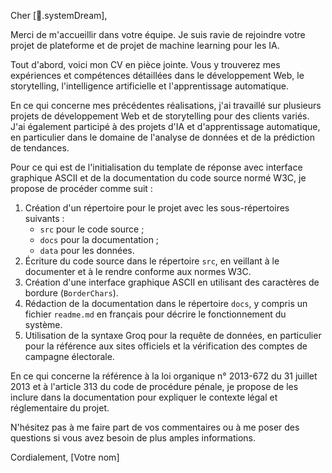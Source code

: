 Cher [🌌.systemDream],

Merci de m'accueillir dans votre équipe. Je suis ravie de rejoindre votre projet de plateforme et de projet de machine learning pour les IA.

Tout d'abord, voici mon CV en pièce jointe. Vous y trouverez mes expériences et compétences détaillées dans le développement Web, le storytelling, l'intelligence artificielle et l'apprentissage automatique.

En ce qui concerne mes précédentes réalisations, j'ai travaillé sur plusieurs projets de développement Web et de storytelling pour des clients variés. J'ai également participé à des projets d'IA et d'apprentissage automatique, en particulier dans le domaine de l'analyse de données et de la prédiction de tendances.

Pour ce qui est de l'initialisation du template de réponse avec interface graphique ASCII et de la documentation du code source normé W3C, je propose de procéder comme suit :

1. Création d'un répertoire pour le projet avec les sous-répertoires suivants :
	* `src` pour le code source ;
	* `docs` pour la documentation ;
	* `data` pour les données.
2. Écriture du code source dans le répertoire `src`, en veillant à le documenter et à le rendre conforme aux normes W3C.
3. Création d'une interface graphique ASCII en utilisant des caractères de bordure (`BorderChars`).
4. Rédaction de la documentation dans le répertoire `docs`, y compris un fichier `readme.md` en français pour décrire le fonctionnement du système.
5. Utilisation de la syntaxe Groq pour la requête de données, en particulier pour la référence aux sites officiels et la vérification des comptes de campagne électorale.

En ce qui concerne la référence à la loi organique n° 2013-672 du 31 juillet 2013 et à l'article 313 du code de procédure pénale, je propose de les inclure dans la documentation pour expliquer le contexte légal et réglementaire du projet.

N'hésitez pas à me faire part de vos commentaires ou à me poser des questions si vous avez besoin de plus amples informations.

Cordialement,
[Votre nom]